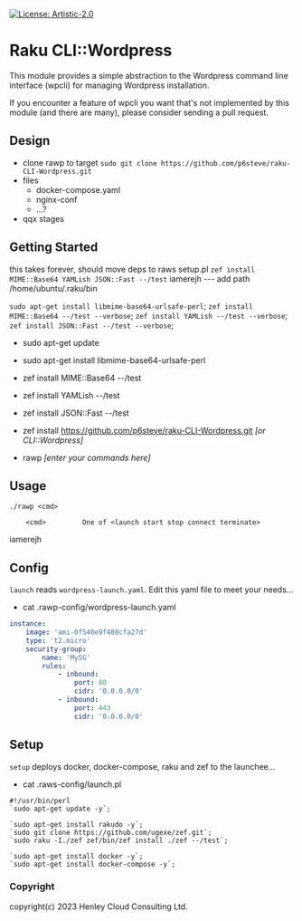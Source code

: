 [![License: Artistic-2.0](https://img.shields.io/badge/License-Artistic%202.0-0298c3.svg)](https://opensource.org/licenses/Artistic-2.0)

# Raku CLI::Wordpress

This module provides a simple abstraction to the Wordpress command line interface (wpcli) for managing Wordpress installation.

If you encounter a feature of wpcli you want that's not implemented by this module (and there are many), please consider sending a pull request.

## Design

- clone rawp to target
```sudo git clone https://github.com/p6steve/raku-CLI-Wordpress.git```
- files
  - docker-compose.yaml 
  - nginx-conf
  - …?
- qqx stages


## Getting Started

this takes forever, should move deps to raws setup.pl
`zef install MIME::Base64 YAMLish JSON::Fast --/test`
iamerejh --- add path /home/ubuntu/.raku/bin

`sudo apt-get install libmime-base64-urlsafe-perl`;
`zef install MIME::Base64 --/test --verbose`;
`zef install YAMLish --/test --verbose`;
`zef install JSON::Fast --/test --verbose`;

- sudo apt-get update
- sudo apt-get install libmime-base64-urlsafe-perl
- zef install MIME::Base64 --/test
- zef install YAMLish --/test
- zef install JSON::Fast --/test
- zef install https://github.com/p6steve/raku-CLI-Wordpress.git _[or CLI::Wordpress]_

- rawp _[enter your commands here]_

## Usage

```
./rawp <cmd>
  
    <cmd>         One of <launch start stop connect terminate>
```

iamerejh

## Config

```launch``` reads ```wordpress-launch.yaml```.
Edit this yaml file to meet your needs...

- cat .rawp-config/wordpress-launch.yaml 

```yaml
instance:
    image: 'ami-0f540e9f488cfa27d'
    type: 't2.micro'
    security-group:
        name: 'MySG'
        rules:
            - inbound:
                port: 80
                cidr: '0.0.0.0/0'
            - inbound:
                port: 443 
                cidr: '0.0.0.0/0'
```

## Setup

```setup``` deploys docker, docker-compose, raku and zef to the launchee...

- cat .raws-config/launch.pl

```
#!/usr/bin/perl
`sudo apt-get update -y`;

`sudo apt-get install rakudo -y`;
`sudo git clone https://github.com/ugexe/zef.git`;
`sudo raku -I./zef zef/bin/zef install ./zef --/test`;

`sudo apt-get install docker -y`;
`sudo apt-get install docker-compose -y`;
```

### Copyright
copyright(c) 2023 Henley Cloud Consulting Ltd.
